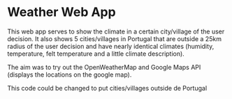 # Weather Web App

This web app serves to show the climate in a certain city/village of the user decision. It also shows 5 cities/villages in Portugal that are outside a 25km radius of the user decision and have nearly identical climates (humidity, temperature, felt temperature and a little climate description).

The aim was to try out the OpenWeatherMap and Google Maps API (displays the locations on the google map).

This code could be changed to put cities/villages outside de Portugal
